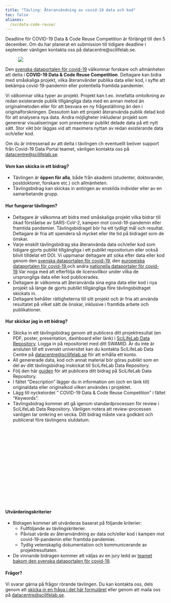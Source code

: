 ```yaml
---
title: "Tävling: Återanvändning av covid-19 data och kod"
toc: false
aliases:
  /sv/data-code-reuse/
---
```


<div class="alert alert-info">Deadline för COVID-19 Data & Code Reuse Competition är förlängd till den 5 december. Om du har planerat en submission till tidigare deadline i september vänligen kontakta oss på datacentre@scilifelab.se.</div>

<figure class="figure float-right mx-2 w-50">
  <img src="/img/posters/data_code_reuse_poster_v3.png" class="img-news-banner img-thumbnail">
</figure>

Den [svenska dataportalen för covid-19](https://covid19dataportal.se/sv/) välkomnar forskare och allmänheten att delta i **COVID-19 Data & Code Reuse Competition**. Deltagare kan bidra med småskaliga projekt, vilka återanvänder publika data eller kod, i syfte att bekämpa covid-19-pandemin eller potentiella framtida pandemier.

Vi välkomnar olika typer av projekt. Projekt kan t.ex. innefatta omtolkning av redan existerande publik tillgängliga data med en annan metod än originalmetoden eller för att besvara en ny frågeställning än den i originalforskningen. Dessutom kan ett projekt återanvända publik delad kod för att analysera nya data. Andra möjligheter inkluderar projekt som genererar visualiseringar som presenterar publikt delade data på ett nytt sätt. Stor vikt bör läggas vid att maximera nyttan av redan existerande data och/eller kod.

Om du är intresserad av att delta i tävlingen ch eventuellt beöver support från Covid-19 Data Portal teamet, vänligen kontakta oss på [datacentre@scilifelab.se](mailto:datacentre@scilifelab.se).

#### Vem kan skicka in ett bidrag?

- Tävlingen är **öppen för alla**, både från akademi (studenter, doktorander, postdoktorer, forskare etc.) och allmänheten.
- Tävlingsbidrag kan skickas in antingen av enskilda individer eller av en samarbetande grupp.

#### Hur fungerar tävlingen?

- Deltagare är välkomna att bidra med småskaliga projekt vilka bidrar till ökad förståelse av SARS-CoV-2, kampen mot covid-19-pandemin eller framtida pandemier. Tävlingsbidraget bör ha ett tydligt mål och resultat. Deltagare är fria att spendera så mycket eller lite tid på bidraget som de önskar.
- Varje enskilt tävlingsbidrag ska återanvända data och/eller kod som tidigare gjorts publikt tillgängliga i ett publikt repositorium eller också blivit tilldelat ett DOI. Vi uppmanar deltagare att söka efter data eller kod genom den [svenska dataportalen för covid-19](https://covid19dataportal.se/sv/), den [europeiska dataportalen för covid-19](https://covid19dataportal.org),och andra [nationella dataportaler för covid-19](/sv/partners/).Var noga med att efterfölja de licensvillkor under vilka de ursprungliga data eller kod publicerades.  
- Deltagare är välkomna att återanvända sina egna data eller kod i nya projekt så länge de gjorts publikt tillgängliga före tävlingsbidraget skickats in.
- Deltagare behåller rättigheterna till sitt projekt och är fria att använda resultatet på vilket sätt de önskar, inklusive i framtida arbete och publikationer.

#### Hur skickar jag in ett bidrag?

- Skicka in ett tävlingsbidrag genom att publicera ditt projektresultat (en PDF, poster, presentation, dashboard eller länk) i [SciLifeLab Data Repository](https://scilifelab.figshare.com/). Logga in på repositoriet med ditt SWAMID. Är du inte är ansluten till ett svenskt universitet kan du kontakta SciLifeLab Data Centre på [datacentre@scilifelab.se](mailto:datacentre@scilifelab.se) för att erhålla ett konto.  
- All genererade data, kod och annat material bör göras publikt som en del av ditt tävlingsbidrag inskickat till SciLifeLab Data Repository.
- Följ den här [guiden](https://www.scilifelab.se/data/repository/submission/) för att publicera ditt bidrag på SciLifeLab Data Repository.
- I fältet ”Description” lägger du in information om (och en länk till) originaldata eller originalkod vilken användes i projektet.
- Lägg till nyckelordet ” COVID-19 Data & Code Reuse Competition” i fältet “Keywords”.
- Tävlingsbidrag kommer att gå igenom standardprocessen för review i SciLifeLab Data Repository. Vänligen notera att review-processen vanligen tar omkring en vecka. Ditt bidrag måste vara godkänt och publicerat före tävlingens slutdatum.

<div class="container mt-2 share-new-data">
<h4><a style="color:white">Vad kan du vinna?</h4>

- Fri hosting under ett år.

- En medverkan på Covid-19 portalen (e.g som ”data i fokus” eller en sida med visualiseringar).

- Synliggörande genom SciLifeLabs och SciLifeLab Data Centres press och sociala medier. De vinnande projekten kommer även att erbjudas synliggörande via den italienska COVID-19 portalen.

Tre vinnande projekt kommer att erbjudas support från SciLifeLab Data Centre. Vilken exakt support som erbjuds kan utformas efter varje enskilt projekts specifika behov.

</a>
</div>

#### Utvärderingskriterier

- Bidragen kommer att utvärderas baserat på följande kriterier:
    - Fullföljande av tävlingskriterier.
    - Påvisat värde av återanvändning av data och/eller kod i kampen mot covid-19-pandemin eller framtida pandemier.
    - Tydlig vetenskaplig dokumentation och kommunicerande av projektresultaten.
- De vinnande bidragen kommer att väljas av en jury ledd av [teamet bakom den svenska dataportalen för covid-19](/sv/about/).

#### Frågor?

Vi svarar gärna på frågor rörande tävlingen. Du kan kontakta oss, dels genom att [skicka in en fråga i det här formuläret](/sv/contact/) eller genom att maila oss på [datacentre@scilifelab.se](mailto:datacentre@scilifelab.se).
